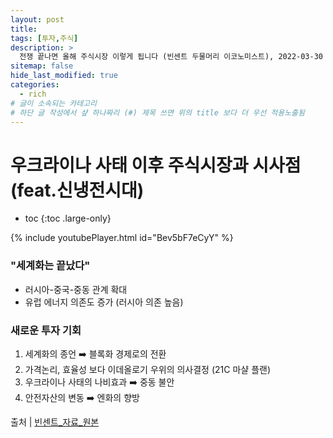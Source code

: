 ```yaml
---
layout: post
title: 
tags: [투자,주식]
description: >
  전쟁 끝나면 올해 주식시장 이렇게 됩니다 (빈센트 두물머리 이코노미스트), 2022-03-30
sitemap: false
hide_last_modified: true
categories:
  - rich
# 글이 소속되는 카테고리  
# 하단 글 작성에서 샾 하나짜리 (#) 제목 쓰면 위의 title 보다 더 우선 적용노출됨  
---
```


# 우크라이나 사태 이후 주식시장과 시사점 (feat.신냉전시대)

* toc
{:toc .large-only}

{% include youtubePlayer.html id="Bev5bF7eCyY" %} 

### "세계화는 끝났다"  
- 러시아-중국-중동 관계 확대  
- 유럽 에너지 의존도 증가  (러시아 의존 높음)  

### 새로운 투자 기회  
1. 세계화의 종언 ➡️ 블록화 경제로의 전환  
2. 가격논리, 효율성 보다 이데올로기 우위의 의사결정 (21C 마샬 플랜)  
3. 우크라이나 사태의 나비효과 ➡️ 중동 불안  
4. 안전자산의 변동 ➡️ 엔화의 향방 


출처 |  <a href="/assets/rich_yt_220330.pdf" target="_blank">빈센트_자료_원본</a> 